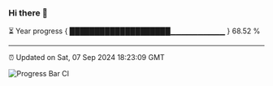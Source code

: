 ### Hi there 👋

⏳ Year progress { ████████████████████▁▁▁▁▁▁▁▁▁▁ } 68.52 %

---

⏰ Updated on Sat, 07 Sep 2024 18:23:09 GMT

![Progress Bar CI](https://github.com/liununu/liununu/workflows/Progress%20Bar%20CI/badge.svg)
